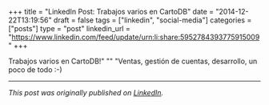 +++
title = "LinkedIn Post: Trabajos varios en CartoDB"
date = "2014-12-22T13:19:56"
draft = false
tags = ["linkedin", "social-media"]
categories = ["posts"]
type = "post"
linkedin_url = "https://www.linkedin.com/feed/update/urn:li:share:5952784393775915009"
+++

Trabajos varios en CartoDB!"
""
"Ventas, gestión de cuentas, desarrollo, un poco de todo :-)

---

*This post was originally published on [LinkedIn](https://www.linkedin.com/in/adrianmoreno/recent-activity/all/).*